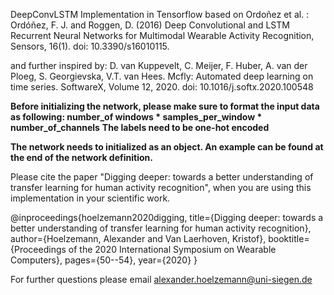 DeepConvLSTM Implementation in Tensorflow based on Ordoñez et al. :
Ordóñez, F. J. and Roggen, D. (2016) Deep Convolutional and LSTM Recurrent Neural Networks for Multimodal Wearable
Activity Recognition, Sensors, 16(1). doi: 10.3390/s16010115.

and further inspired by: D. van Kuppevelt, C. Meijer, F. Huber, A. van der Ploeg, S. Georgievska, V.T. van Hees. Mcfly:
Automated deep learning on time series. SoftwareX, Volume 12, 2020. doi: 10.1016/j.softx.2020.100548

**Before initializing the network, please make sure to format the input data as following:
number_of windows * samples_per_window * number_of_channels**
**The labels need to be one-hot encoded**

**The network needs to initialized as an object. An example can be found at the end of the network definition.**


Please cite the paper "Digging deeper: towards a better understanding of transfer learning for human activity recognition", when you are using this implementation in your scientific work. 

@inproceedings{hoelzemann2020digging,
  title={Digging deeper: towards a better understanding of transfer learning for human activity recognition},
  author={Hoelzemann, Alexander and Van Laerhoven, Kristof},
  booktitle={Proceedings of the 2020 International Symposium on Wearable Computers},
  pages={50--54},
  year={2020}
}

For further questions please email alexander.hoelzemann@uni-siegen.de

